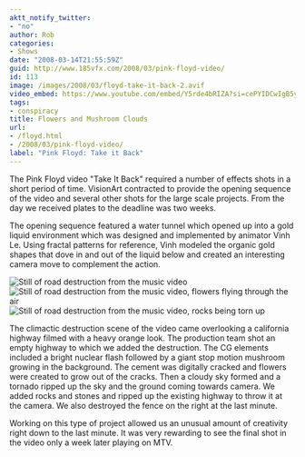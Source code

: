 ```yaml
---
aktt_notify_twitter:
- "no"
author: Rob
categories:
- Shows
date: "2008-03-14T21:55:59Z"
guid: http://www.185vfx.com/2008/03/pink-floyd-video/
id: 113
image: /images/2008/03/floyd-take-it-back-2.avif
video_embed: https://www.youtube.com/embed/Y5rde4bRIZA?si=cePYIDCwIgB5yq4t
tags:
- conspiracy
title: Flowers and Mushroom Clouds
url: 
- /floyd.html
- /2008/03/pink-floyd-video/
label: "Pink Floyd: Take it Back"
---
```


The Pink Floyd video "Take It Back" required a number of effects shots in a short period of time. VisionArt contracted to provide the opening sequence of the video and several other shots for the large scale projects. From the day we received plates to the deadline was two weeks.

The opening sequence featured a water tunnel which opened up into a gold liquid environment which was designed and implemented by animator Vinh Le. Using fractal patterns for reference, Vinh modeled the organic gold shapes that dove in and out of the liquid below and created an interesting camera move to complement the action.

<div class="gallery-box">
  <div class="gallery">
    <img src="/images/2008/03/floyd-take-it-back-1.avif" loading="lazy" alt="Still of road destruction from the music video">
    <img src="/images/2008/03/floyd-take-it-back-2.avif" loading="lazy" alt="Still of road destruction from the music video, flowers flying through the air">
    <img src="/images/2008/03/floyd-take-it-back-3.avif" loading="lazy" alt="Still of road destruction from the music video, rocks being torn up">
  </div>
</div>

The climactic destruction scene of the video came overlooking a california highway filmed with a heavy orange look. The production team shot an empty highway to which we added the destruction. The CG elements included a bright nuclear flash followed by a giant stop motion mushroom growing in the background. The cement was digitally cracked and flowers were created to grow out of the cracks. Then a cloudy sky formed and a tornado ripped up the sky and the ground coming towards camera. We added rocks and stones and ripped up the existing highway to throw it at the camera. We also destroyed the fence on the right at the last minute.

Working on this type of project allowed us an unusual amount of creativity right down to the last minute. It was very rewarding to see the final shot in the video only a week later playing on MTV.